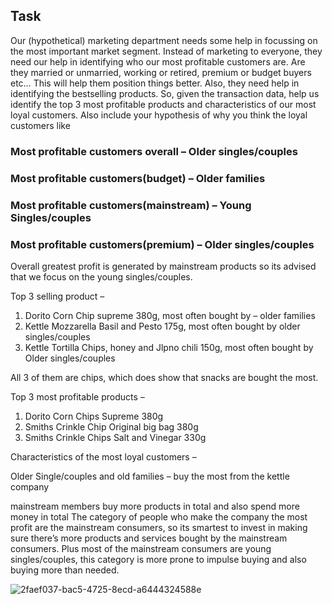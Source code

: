 ## Task

Our (hypothetical) marketing department needs some help in focussing on the most important market segment. Instead of marketing to everyone, they need our help in identifying who our most profitable customers are. Are they married or unmarried, working or retired, premium or budget buyers etc… This will help them position things better.
Also, they need help in identifying the bestselling products.
So, given the transaction data, help us identify the top 3 most profitable products and characteristics of our most loyal customers. Also include your hypothesis of why you think the loyal customers like


### Most profitable customers overall – Older singles/couples
### Most profitable customers(budget) – Older families
### Most profitable customers(mainstream) – Young Singles/couples
### Most profitable customers(premium) – Older singles/couples

Overall greatest profit is generated by mainstream products so its advised that we focus on the young singles/couples.

Top 3 selling product – 

1. 	Dorito Corn Chip supreme 380g, most often bought by – older families
2.	Kettle Mozzarella Basil and Pesto 175g, most often bought by older singles/couples
3.	Kettle Tortilla Chips, honey and Jlpno chili 150g, most often bought by Older singles/couples

All 3 of them are chips, which does show that snacks are bought the most.

Top 3 most profitable products –

1.	Dorito Corn Chips Supreme 380g
2.	Smiths Crinkle Chip Original big bag 380g
3.	Smiths Crinkle Chips Salt and Vinegar 330g

Characteristics of the most loyal customers – 

Older Single/couples and old families – buy the most from the kettle company

mainstream members buy more products in total and also spend more money in total 
The category of people who make the company the most profit are the mainstream consumers, so its smartest to invest in making sure there’s more products and services bought by the mainstream consumers. Plus most of the mainstream consumers are young singles/couples, this category is more prone to impulse buying and also buying more than needed.

![2faef037-bac5-4725-8ecd-a6444324588e](https://github.com/user-attachments/assets/419a902a-4dcf-4957-8f87-a936a422cd90)

